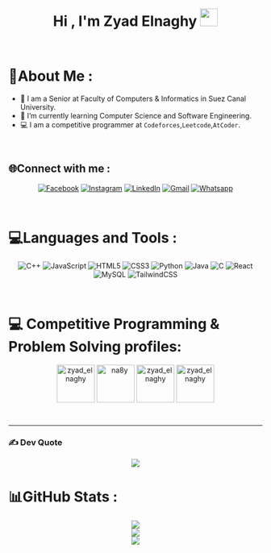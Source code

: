 <h1 align="center">Hi , I'm Zyad Elnaghy <img src="https://media.giphy.com/media/hvRJCLFzcasrR4ia7z/giphy.gif" width="35"></h1>
<p align="center">
<br>

# 💫About Me :
- 🏫 I am a Senior at Faculty of Computers & Informatics in Suez Canal University.
- 🌱 I’m currently learning Computer Science and Software Engineering.
- 💻 I am a competitive programmer at `Codeforces`,`Leetcode`,`AtCoder`.

<br>

## 🌐Connect with me :
<div align = "center">
  
[![Facebook](https://img.shields.io/badge/Facebook-%231877F2.svg?style=for-the-badge&logo=Facebook&logoColor=white)](https://facebook.com/ZyadElna9hy) 
[![Instagram](https://img.shields.io/badge/Instagram-%23E4405F.svg?style=for-the-badge&logo=Instagram&logoColor=white)](https://instagram.com/ZyadElnaghy) 
[![LinkedIn](https://img.shields.io/badge/LinkedIn-%230077B5.svg?style=for-the-badge&logo=linkedin&logoColor=white)](https://linkedin.com/in/zyadelnaghy) 
[![Gmail](https://img.shields.io/badge/Gmail-%230077B5.svg?style=for-the-badge&logo=Gmail&logoColor=white)](mailto:zyadelnaghy@gmail.com) 
<a href="https://wa.me/01223342523"><img src="https://img.shields.io/badge/whatsapp-%2325D366.svg?style=for-the-badge&logo=whatsapp&logoColor=white" alt="Whatsapp"/></a>

</div>
<br>

# 💻Languages and Tools :
<div align = "center">

![C++](https://img.shields.io/badge/c++-%2300599C.svg?style=for-the-badge&logo=c%2B%2B&logoColor=white) 
![JavaScript](https://img.shields.io/badge/javascript-%23323330.svg?style=for-the-badge&logo=javascript&logoColor=%23F7DF1E)
![HTML5](https://img.shields.io/badge/html5-%23E34F26.svg?style=for-the-badge&logo=html5&logoColor=white)
![CSS3](https://img.shields.io/badge/css3-%231572B6.svg?style=for-the-badge&logo=css3&logoColor=white)
![Python](https://img.shields.io/badge/python-3670A0?style=for-the-badge&logo=python&logoColor=ffdd54)
![Java](https://img.shields.io/badge/java-%23ED8B00.svg?style=for-the-badge&logo=java&logoColor=white)
![C](https://img.shields.io/badge/c-%23239120.svg?style=for-the-badge&logo=c&logoColor=white)
![React](https://img.shields.io/badge/react-%2320232a.svg?style=for-the-badge&logo=react&logoColor=%2361DAFB)
![MySQL](https://img.shields.io/badge/mysql-%2300f.svg?style=for-the-badge&logo=mysql&logoColor=white)
![TailwindCSS](https://img.shields.io/badge/tailwindcss-%2338B2AC.svg?style=for-the-badge&logo=tailwind-css&logoColor=white) 
<!--![Next JS](https://img.shields.io/badge/Next-black?style=for-the-badge&logo=next.js&logoColor=white) -->
<!-- ![TypeScript](https://img.shields.io/badge/typescript-%23007ACC.svg?style=for-the-badge&logo=typescript&logoColor=white) -->
<!--  ![ESLint](https://img.shields.io/badge/ESLint-4B3263?style=for-the-badge&logo=eslint&logoColor=white)  -->
</div>
<br>

# 💻 Competitive Programming & Problem Solving profiles:
<p align = "center">
<a href="https://codeforces.com/profile/zyad_elnaghy" target="blank"><img align="center" src="https://raw.githubusercontent.com/rahuldkjain/github-profile-readme-generator/master/src/images/icons/Social/codeforces.svg" alt="zyad_elnaghy" height="75" width="75" /></a>
<a href="https://www.leetcode.com/na8y" target="blank"><img align="center" src="https://raw.githubusercontent.com/rahuldkjain/github-profile-readme-generator/master/src/images/icons/Social/leet-code.svg" alt="na8y" height="75" width="75" /></a>
<a href="https://www.codechef.com/users/zyad_elnaghy" target="blank"><img align="center" src="https://img.icons8.com/color/50/000000/codechef.png" alt="zyad_elnaghy" height="75" width="75" /></a>
<a href="https://atcoder.jp/users/Zyad_elnaghy" target="blank"><img align="center" src="https://img.atcoder.jp/assets/icon/avatar.png" alt="zyad_elnaghy" height="75" width="75" /></a>
</p>

<br>
<hr>

### ✍️ Dev Quote
<div align = "center">
  
  ![](https://quotes-github-readme.vercel.app/api?type=horizontal&theme=radical)
</div>

# 📊GitHub Stats :
<div align = "center">
  
  ![](https://github-readme-stats.vercel.app/api?username=ZyadElnaghy&theme=radical&hide_border=false&include_all_commits=false&count_private=false)<br/>
  ![](https://github-readme-streak-stats.herokuapp.com/?user=ZyadElnaghy&theme=radical&hide_border=false)<br/>
  ![](https://github-readme-stats.vercel.app/api/top-langs/?username=ZyadElnaghy&theme=radical&hide_border=false&include_all_commits=false&count_private=false&layout=compact)
</div>
